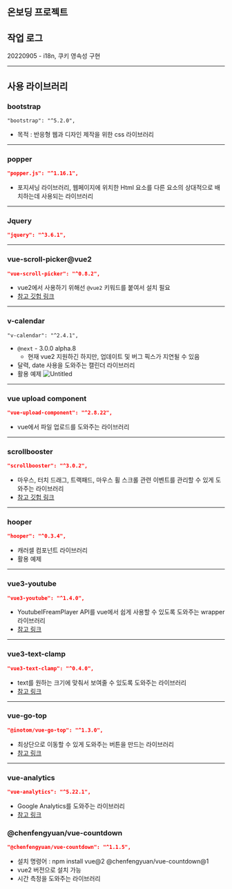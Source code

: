 ## 온보딩 프로젝트

## 작업 로그

20220905 - i18n, 쿠키 영속성 구현

---

## 사용 라이브러리

### bootstrap

```
"bootstrap": "^5.2.0",
```

- 목적 : 반응형 웹과 디자인 제작을 위한 css 라이브러리

---

### popper

```json
"popper.js": "^1.16.1",
```

- 포지셔닝 라이브러리, 웹페이지에 위치한 Html 요소를 다른 요소의 상대적으로 배치하는데 사용되는 라이브러리

---

### Jquery

```json
"jquery": "^3.6.1",
```

---

### vue-scroll-picker@vue2

```json
"vue-scroll-picker": "^0.8.2",
```

- vue2에서 사용하기 위해선 `@vue2` 키워드를 붙여서 설치 필요
- [참고 깃헙 링크](https://github.com/wan2land/vue-scroll-picker)

---

### v-calendar

```
"v-calendar": "^2.4.1",
```

- `@next` - 3.0.0 alpha.8
  - 현재 vue2 지원하긴 하지만, 업데이트 및 버그 픽스가 지연될 수 있음
- 달력, date 사용을 도와주는 캘린더 라이브러리
- 활용 예제
  ![Untitled](https://s3-us-west-2.amazonaws.com/secure.notion-static.com/291fdfe9-5ef6-488e-b24a-bf96447045a4/Untitled.png)

---

### vue upload component

```json
"vue-upload-component": "^2.8.22",
```

- vue에서 파일 업로드를 도와주는 라이브러리

---

### scrollbooster

```json
"scrollbooster": "^3.0.2",
```

- 마우스, 터치 드래그, 트랙패드, 마우스 휠 스크롤 관련 이벤트를 관리할 수 있게 도와주는 라이브러리
- [참고 깃헙 링크](https://ilyashubin.github.io/scrollbooster/)

---

### hooper

```json
"hooper": "^0.3.4",
```

- 캐러셀 컴포넌트 라이브러리
- 활용 예제

---

### vue3-youtube

```json
"vue3-youtube": "^1.4.0",
```

- YoutubeIFreamPlayer API를 vue에서 쉽게 사용할 수 있도록 도와주는 wrapper 라이브러리
- [참고 링크](https://www.npmjs.com/package/vue-youtube)

---

### vue3-text-clamp

```json
"vue3-text-clamp": "^0.4.0",
```

- text를 원하는 크기에 맞춰서 보여줄 수 있도록 도와주는 라이브러리
- [참고 링크](https://vue-clamp.vercel.app/)

---

### vue-go-top

```json
"@inotom/vue-go-top": "^1.3.0",
```

- 최상단으로 이동할 수 있게 도와주는 버튼을 만드는 라이브러리
- [참고 링크](https://www.notion.so/0969510b5abc44bf8c7969e890fa9d5a)

---

### vue-analytics

```json
"vue-analytics": "^5.22.1",
```

- Google Analytics를 도와주는 라이브러리
- [참고 링크](https://www.notion.so/0969510b5abc44bf8c7969e890fa9d5a)

### @chenfengyuan/vue-countdown

```json
"@chenfengyuan/vue-countdown": "^1.1.5",
```

- 설치 명령어 : npm install vue@2 @chenfengyuan/vue-countdown@1
- vue2 버전으로 설치 가능
- 시간 측정을 도와주는 라이브러리
